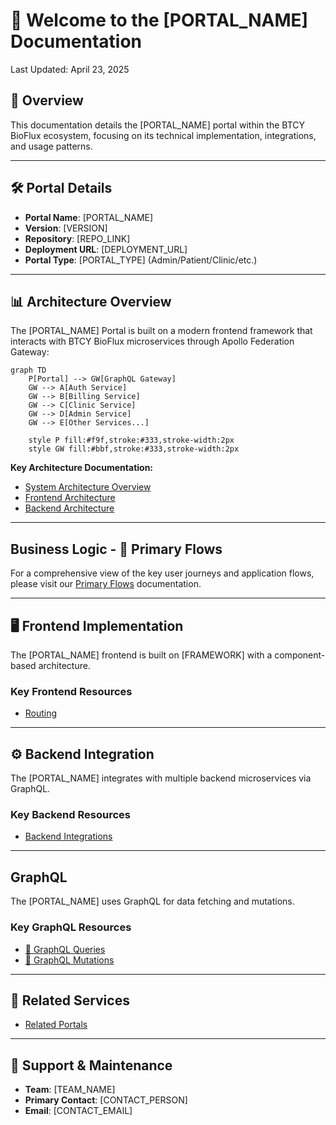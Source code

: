 # 👋 Welcome to the [PORTAL_NAME] Documentation

Last Updated: April 23, 2025

## 🌟 Overview

This documentation details the [PORTAL_NAME] portal within the BTCY BioFlux ecosystem, focusing on its technical implementation, integrations, and usage patterns.

---

## 🛠 Portal Details

- **Portal Name**: [PORTAL_NAME]
- **Version**: [VERSION]
- **Repository**: [REPO_LINK]
- **Deployment URL**: [DEPLOYMENT_URL]
- **Portal Type**: [PORTAL_TYPE] (Admin/Patient/Clinic/etc.)

---

## 📊 Architecture Overview

The [PORTAL_NAME] Portal is built on a modern frontend framework that interacts with BTCY BioFlux microservices through Apollo Federation Gateway:

```mermaid
graph TD
    P[Portal] --> GW[GraphQL Gateway]
    GW --> A[Auth Service]
    GW --> B[Billing Service]
    GW --> C[Clinic Service]
    GW --> D[Admin Service]
    GW --> E[Other Services...]
    
    style P fill:#f9f,stroke:#333,stroke-width:2px
    style GW fill:#bbf,stroke:#333,stroke-width:2px
```

**Key Architecture Documentation:**

- [System Architecture Overview](System-Architecture)
- [Frontend Architecture](Frontend-Architecture)
- [Backend Architecture](Backend-Architecture)

---

## Business Logic - 🔑 Primary Flows

For a comprehensive view of the key user journeys and application flows, please visit our [Primary Flows](Business-Logic-Primary-Flows) documentation.

---

## 🖥️ Frontend Implementation

The [PORTAL_NAME] frontend is built on [FRAMEWORK] with a component-based architecture.

### Key Frontend Resources

- [Routing](Frontend-Routing)

---

## ⚙️ Backend Integration

The [PORTAL_NAME] integrates with multiple backend microservices via GraphQL.

### Key Backend Resources

- [Backend Integrations](Backend-Integrations)

---

## GraphQL

The [PORTAL_NAME] uses GraphQL for data fetching and mutations.

### Key GraphQL Resources

- [🔗 GraphQL Queries](GraphQL-Queries)
- [🔗 GraphQL Mutations](GraphQL-Mutations)

---

## 🤝 Related Services

- [Related Portals](Related-Portals)

---

## 🙋 Support & Maintenance

- **Team**: [TEAM_NAME]
- **Primary Contact**: [CONTACT_PERSON]
- **Email**: [CONTACT_EMAIL]
